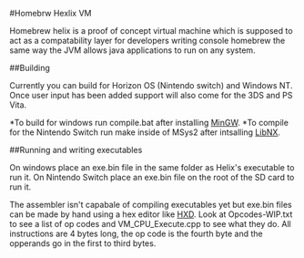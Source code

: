 #Homebrw Hexlix VM

Homebrew helix is a proof of concept virtual machine which is supposed to act as a compatability layer for developers writing console homebrew the same way the JVM allows java applications to run on any system.

##Building

Currently you can build for Horizon OS (Nintendo switch) and Windows NT. Once user input has been added support will also come for the 3DS and PS Vita.

*To build for windows run compile.bat after installing [MinGW](https://sourceforge.net/projects/mingw/).
*To compile for the Nintendo Switch run make inside of MSys2 after intsalling [LibNX](https://github.com/switchbrew/libnx).

##Running and writing executables

On windows place an exe.bin file in the same folder as Helix's executable to run it.
On Nintendo Switch place an exe.bin file on the root of the SD card to run it.

The assembler isn't capabale of compiling executables yet but exe.bin files can be made by hand using a hex editor like [HXD](https://mh-nexus.de/en/hxd/). Look at Opcodes-WIP.txt to see a list of op codes and VM_CPU_Execute.cpp to see what they do. All instructions are 4 bytes long, the op code is the fourth byte and the opperands go in the first to third bytes.